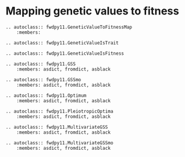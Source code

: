 # Mapping genetic values to fitness

```{eval-rst}
.. autoclass:: fwdpy11.GeneticValueToFitnessMap
    :members:
```

```{eval-rst}
.. autoclass:: fwdpy11.GeneticValueIsTrait
```

```{eval-rst}
.. autoclass:: fwdpy11.GeneticValueIsFitness
```

```{eval-rst}
.. autoclass:: fwdpy11.GSS
    :members: asdict, fromdict, asblack
```

```{eval-rst}
.. autoclass:: fwdpy11.GSSmo
    :members: asdict, fromdict, asblack
```

```{eval-rst}
.. autoclass:: fwdpy11.Optimum
    :members: asdict, fromdict, asblack
```

```{eval-rst}
.. autoclass:: fwdpy11.PleiotropicOptima
    :members: asdict, fromdict, asblack
```

```{eval-rst}
.. autoclass:: fwdpy11.MultivariateGSS
    :members: asdict, fromdict, asblack
```

```{eval-rst}
.. autoclass:: fwdpy11.MultivariateGSSmo
    :members: asdict, fromdict, asblack
```


